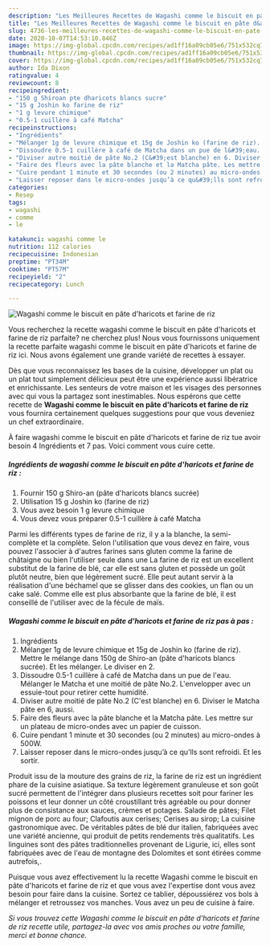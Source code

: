 ```yaml
---
description: "Les Meilleures Recettes de Wagashi comme le biscuit en pâte d&amp;#39;haricots et farine de riz"
title: "Les Meilleures Recettes de Wagashi comme le biscuit en pâte d&amp;#39;haricots et farine de riz"
slug: 4736-les-meilleures-recettes-de-wagashi-comme-le-biscuit-en-pate-d-and-39-haricots-et-farine-de-riz
date: 2020-10-07T14:53:10.846Z
image: https://img-global.cpcdn.com/recipes/ad1ff16a09cb05e6/751x532cq70/wagashi-comme-le-biscuit-en-pate-dharicots-et-farine-de-riz-photo-principale-de-la-recette.jpg
thumbnail: https://img-global.cpcdn.com/recipes/ad1ff16a09cb05e6/751x532cq70/wagashi-comme-le-biscuit-en-pate-dharicots-et-farine-de-riz-photo-principale-de-la-recette.jpg
cover: https://img-global.cpcdn.com/recipes/ad1ff16a09cb05e6/751x532cq70/wagashi-comme-le-biscuit-en-pate-dharicots-et-farine-de-riz-photo-principale-de-la-recette.jpg
author: Ida Dixon
ratingvalue: 4
reviewcount: 8
recipeingredient:
- "150 g Shiroan pte dharicots blancs sucre"
- "15 g Joshin ko farine de riz"
- "1 g levure chimique"
- "0.5-1 cuillère à café Matcha"
recipeinstructions:
- "Ingrédients"
- "Mélanger 1g de levure chimique et 15g de Joshin ko (farine de riz). Mettre le mélange dans 150g de Shiro-an (pâte d&#39;haricots blancs sucrée). Et les mélanger. Le diviser en 2."
- "Dissoudre 0.5-1 cuillère à café de Matcha dans un pue de l&#39;eau. Mélanger le Matcha et une moitié de pâte No.2. L&#39;envelopper avec un essuie-tout pour retirer cette humidité."
- "Diviser autre moitié de pâte No.2 (C&#39;est blanche) en 6. Diviser le Matcha pâte en 6, aussi."
- "Faire des fleurs avec la pâte blanche et la Matcha pâte. Les mettre sur un plateau de micro-ondes avec un papier de cuisson."
- "Cuire pendant 1 minute et 30 secondes (ou 2 minutes) au micro-ondes à 500W."
- "Laisser reposer dans le micro-ondes jusqu’à ce qu&#39;lls sont refroidi. Et les sortir."
categories:
- Resep
tags:
- wagashi
- comme
- le

katakunci: wagashi comme le 
nutrition: 112 calories
recipecuisine: Indonesian
preptime: "PT34M"
cooktime: "PT57M"
recipeyield: "2"
recipecategory: Lunch

---
```



![Wagashi comme le biscuit en pâte d&#39;haricots et farine de riz](https://img-global.cpcdn.com/recipes/ad1ff16a09cb05e6/751x532cq70/wagashi-comme-le-biscuit-en-pate-dharicots-et-farine-de-riz-photo-principale-de-la-recette.jpg)

Vous recherchez la recette wagashi comme le biscuit en pâte d&#39;haricots et farine de riz parfaite? ne cherchez plus! Nous vous fournissons uniquement la recette parfaite wagashi comme le biscuit en pâte d&#39;haricots et farine de riz ici. Nous avons également une grande variété de recettes à essayer.

Dès que vous reconnaissez les bases de la cuisine, développer un plat ou un plat tout simplement délicieux peut être une expérience aussi libératrice et enrichissante. Les senteurs de votre maison et les visages des personnes avec qui vous la partagez sont inestimables. Nous espérons que cette recette de <strong> Wagashi comme le biscuit en pâte d&#39;haricots et farine de riz </strong> vous fournira certainement quelques suggestions pour que vous deveniez un chef extraordinaire.

<!--inarticleads1-->

À faire wagashi comme le biscuit en pâte d&#39;haricots et farine de riz tue avoir besoin 4 Ingrédients et 7 pas. Voici comment vous cuire cette.

##### Ingrédients de wagashi comme le biscuit en pâte d&#39;haricots et farine de riz :

1. Fournir 150 g Shiro-an (pâte d&#39;haricots blancs sucrée)
1. Utilisation 15 g Joshin ko (farine de riz)
1. Vous avez besoin 1 g levure chimique
1. Vous devez vous préparer 0.5-1 cuillère à café Matcha


Parmi les différents types de farine de riz, il y a la blanche, la semi-complète et la complète. Selon l&#39;utilisation que vous devez en faire, vous pouvez l&#39;associer à d&#39;autres farines sans gluten comme la farine de châtaigne ou bien l&#39;utiliser seule dans une La farine de riz est un excellent substitut de la farine de blé, car elle est sans gluten et possède un goût plutôt neutre, bien que légèrement sucré. Elle peut autant servir à la réalisation d&#39;une béchamel que se glisser dans des cookies, un flan ou un cake salé. Comme elle est plus absorbante que la farine de blé, il est conseillé de l&#39;utiliser avec de la fécule de maïs. 

<!--inarticleads2-->

##### Wagashi comme le biscuit en pâte d&#39;haricots et farine de riz pas à pas :

1. Ingrédients
1. Mélanger 1g de levure chimique et 15g de Joshin ko (farine de riz). Mettre le mélange dans 150g de Shiro-an (pâte d&#39;haricots blancs sucrée). Et les mélanger. Le diviser en 2.
1. Dissoudre 0.5-1 cuillère à café de Matcha dans un pue de l&#39;eau. Mélanger le Matcha et une moitié de pâte No.2. L&#39;envelopper avec un essuie-tout pour retirer cette humidité.
1. Diviser autre moitié de pâte No.2 (C&#39;est blanche) en 6. Diviser le Matcha pâte en 6, aussi.
1. Faire des fleurs avec la pâte blanche et la Matcha pâte. Les mettre sur un plateau de micro-ondes avec un papier de cuisson.
1. Cuire pendant 1 minute et 30 secondes (ou 2 minutes) au micro-ondes à 500W.
1. Laisser reposer dans le micro-ondes jusqu’à ce qu&#39;lls sont refroidi. Et les sortir.


Produit issu de la mouture des grains de riz, la farine de riz est un ingrédient phare de la cuisine asiatique. Sa texture légèrement granuleuse et son goût sucré permettent de l&#39;intégrer dans plusieurs recettes soit pour fariner les poissons et leur donner un côté croustillant très agréable ou pour donner plus de consistance aux sauces, crèmes et potages. Salade de pâtes; Filet mignon de porc au four; Clafoutis aux cerises; Cerises au sirop; La cuisine gastronomique avec. De véritables pâtes de blé dur italien, fabriquées avec une variété ancienne, qui produit de petits rendements très qualitatifs. Les linguines sont des pâtes traditionnelles provenant de Ligurie, ici, elles sont fabriquées avec de l&#39;eau de montagne des Dolomites et sont étirées comme autrefois,. 

<!--inarticleads1-->

<p>
Puisque vous avez effectivement lu la recette Wagashi comme le biscuit en pâte d&#39;haricots et farine de riz et que vous avez l'expertise dont vous avez besoin pour faire dans la cuisine. Sortez ce tablier, dépoussiérez vos bols à mélanger et retroussez vos manches. Vous avez un peu de cuisine à faire.
</p>

<p>
<i>Si vous trouvez cette Wagashi comme le biscuit en pâte d&#39;haricots et farine de riz recette utile, partagez-la avec vos amis proches ou votre famille, merci et bonne chance.</i>
</p>
